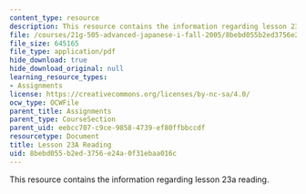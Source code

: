 ```yaml
---
content_type: resource
description: This resource contains the information regarding lesson 23a reading.
file: /courses/21g-505-advanced-japanese-i-fall-2005/8bebd055b2ed3756e24a0f31ebaa016c_MIT21G_501F12_hw4_26a.pdf
file_size: 645165
file_type: application/pdf
hide_download: true
hide_download_original: null
learning_resource_types:
- Assignments
license: https://creativecommons.org/licenses/by-nc-sa/4.0/
ocw_type: OCWFile
parent_title: Assignments
parent_type: CourseSection
parent_uid: eebcc707-c9ce-9858-4739-ef80ffbbccdf
resourcetype: Document
title: Lesson 23A Reading
uid: 8bebd055-b2ed-3756-e24a-0f31ebaa016c
---
```

This resource contains the information regarding lesson 23a reading.